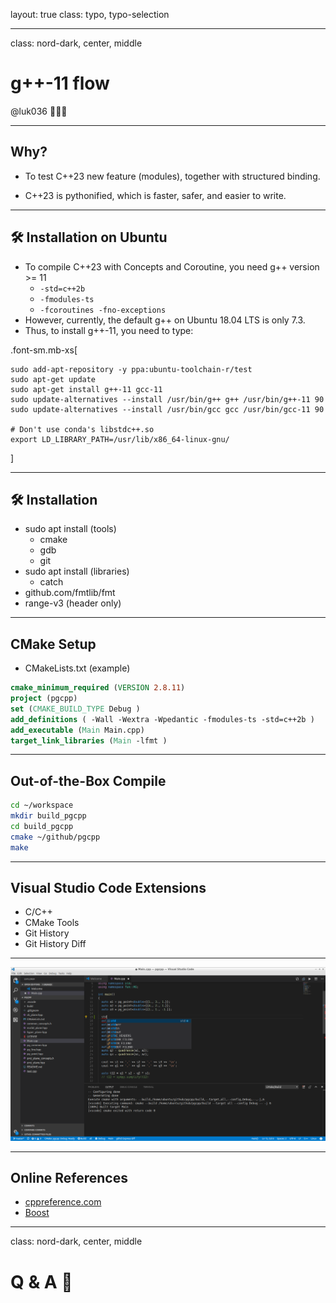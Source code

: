 layout: true
class: typo, typo-selection

---

class: nord-dark, center, middle

# g++-11 flow

@luk036 👨🏻‍🏫

---

## Why?

- To test C++23 new feature (modules), together with structured binding.

- C++23 is pythonified, which is faster, safer, and easier to write.

---

## 🛠️ Installation on Ubuntu

- To compile C++23 with Concepts and Coroutine, you need g++ version >= 11
  - `-std=c++2b`
  - `-fmodules-ts`
  - `-fcoroutines -fno-exceptions`
- However, currently, the default g++ on Ubuntu 18.04 LTS is only 7.3.
- Thus, to install g++-11, you need to type:

.font-sm.mb-xs[

```terminal
sudo add-apt-repository -y ppa:ubuntu-toolchain-r/test
sudo apt-get update
sudo apt-get install g++-11 gcc-11
sudo update-alternatives --install /usr/bin/g++ g++ /usr/bin/g++-11 90
sudo update-alternatives --install /usr/bin/gcc gcc /usr/bin/gcc-11 90

# Don't use conda's libstdc++.so
export LD_LIBRARY_PATH=/usr/lib/x86_64-linux-gnu/
```

]

---

## 🛠️ Installation

- sudo apt install (tools)
  - cmake
  - gdb
  - git
- sudo apt install (libraries)
  - catch
- github.com/fmtlib/fmt
- range-v3 (header only)

---

## CMake Setup

- CMakeLists.txt (example)

```cmake
cmake_minimum_required (VERSION 2.8.11)
project (pgcpp)
set (CMAKE_BUILD_TYPE Debug )
add_definitions ( -Wall -Wextra -Wpedantic -fmodules-ts -std=c++2b )
add_executable (Main Main.cpp)
target_link_libraries (Main -lfmt )
```

---

## Out-of-the-Box Compile

```bash
cd ~/workspace
mkdir build_pgcpp
cd build_pgcpp
cmake ~/github/pgcpp
make
```

---

## Visual Studio Code Extensions

- C/C++
- CMake Tools
- Git History
- Git History Diff

---

![img](scrot2_gcc.png)

---

## Online References

- [cppreference.com](http://en.cppreference.com/w/)
- [Boost](http://www.boost.org)

---

class: nord-dark, center, middle

# Q & A 🙋
